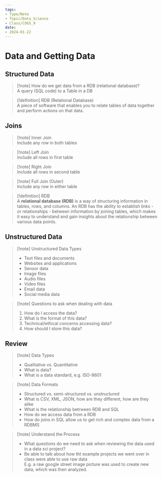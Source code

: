 ```yaml
---
tags:  
- Type/Note  
- Topic/Data_Science  
- Class/COGS_9  
date:  
- 2024-01-22  
---
```

  
#  Data and Getting Data  
  
## Structured Data  
  
> [!note] How do we get data from a RDB (relational database)?  
> A query (SQL code) to a Table in a DB  
  
> [!definition] RDB (Relational Database)  
> A piece of software that enables you to relate tables of data together and perform actions on that data.  
  
## Joins  
  
> [!note] Inner Join  
> Include any row in both tables  
  
> [!note] Left Join  
> Include all rows in first table  
  
> [!note] Right Join  
> Include all rows in second table  
  
> [!note] Full Join (Outer)  
> Include any row in either table  
  
> [!definition] RDB  
> A **relational database (RDB)** is a way of structuring information in tables, rows, and columns. An RDB has the ability to establish links - or relationships - between information by joining tables, which makes it easy to understand and gain insights about the relationship between various data points.  
  
## Unstructured Data  
  
> [!note] Unstructured Data Types  
> - Text files and documents  
> - Websites and applications  
> - Sensor data  
> - Image files  
> - Audio files  
> - Video files  
> - Email data  
> - Social media data  
  
> [!note] Questions to ask when dealing with data  
> 1. How do I access the data?  
> 2. What is the format of this data?  
> 3. Technical/ethical concerns accessing data?  
> 4. How should I store this data?  
  
## Review  
  
> [!note] Data Types  
> - Qualitative vs. Quantitative  
> - What is data?  
> - What is a data standard, e.g. ISO-8601  
  
> [!note] Data Formats  
> - Structured vs. semi-structured vs. unstructured  
> - What is CSV, XML, JSON, how are they different, how are they alike  
> - What is the relationship betrween RDB and SQL  
> - How do we access data from a RDB  
> - How do joins in SQL allow us to get rich and complex data from a RDBMS  
  
> [!note] Understand the Process  
> - What questions do we need to ask when reviewing the data used in a data sci project?  
> - Be able to talk about how tht example projects we went over in class were able to use raw data  
> E.g. a raw google street image picture was used to create new data, which was then analyzed.  
